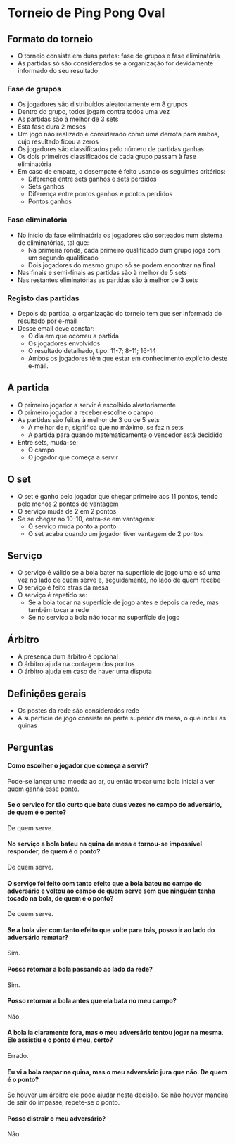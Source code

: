 # Torneio de Ping Pong Oval
## Formato do torneio
* O torneio consiste em duas partes: fase de grupos e fase eliminatória
* As partidas só são considerados se a organização for devidamente informado do seu resultado
### Fase de grupos
* Os jogadores são distribuídos aleatoriamente em 8 grupos
* Dentro do grupo, todos jogam contra todos uma vez
* As partidas são à melhor de 3 sets
* Esta fase dura 2 meses
* Um jogo não realizado é considerado como uma derrota para ambos, cujo resultado ficou a zeros
* Os jogadores são classificados pelo número de partidas ganhas
* Os dois primeiros classificados de cada grupo passam à fase eliminatória
* Em caso de empate, o desempate é feito usando os seguintes critérios:
	* Diferença entre sets ganhos e sets perdidos
	* Sets ganhos
	* Diferença entre pontos ganhos e pontos perdidos
	* Pontos ganhos
### Fase eliminatória
* No início da fase eliminatória os jogadores são sorteados num sistema de eliminatórias, tal que:
	* Na primeira ronda, cada primeiro qualificado dum grupo joga com um segundo qualificado
	* Dois jogadores do mesmo grupo só se podem encontrar na final
* Nas finais e semi-finais as partidas são à melhor de 5 sets
* Nas restantes eliminatórias as partidas são à melhor de 3 sets
### Registo das partidas
* Depois da partida, a organização do torneio tem que ser informada do resultado por e-mail
* Desse email deve constar:
	* O dia em que ocorreu a partida
	* Os jogadores envolvidos
	* O resultado detalhado, tipo: 11-7; 8-11; 16-14
	* Ambos os jogadores têm que estar em conhecimento explícito deste e-mail.

## A partida
* O primeiro jogador a servir é escolhido aleatoriamente
* O primeiro jogador a receber escolhe o campo
* As partidas são feitas à melhor de 3 ou de 5 sets
	* À melhor de n, significa que no máximo, se faz n sets
	* A partida para quando matematicamente o vencedor está decidido
* Entre sets, muda-se:
	* O campo
	* O jogador que começa a servir
## O set
* O set é ganho pelo jogador que chegar primeiro aos 11 pontos, tendo pelo menos 2 pontos de vantagem
* O serviço muda de 2 em 2 pontos
* Se se chegar ao 10-10, entra-se em vantagens:
	* O serviço muda ponto a ponto
	* O set acaba quando um jogador tiver vantagem de 2 pontos
## Serviço
* O serviço é válido se a bola bater na superfície de jogo uma e só uma vez no lado de quem serve e, seguidamente, no lado de quem recebe
* O serviço é feito atrás da mesa
* O serviço é repetido se:
	* Se a bola tocar na superfície de jogo antes e depois da rede, mas também tocar a rede
	* Se no serviço a bola não tocar na superfície de jogo
## Árbitro
* A presença dum árbitro é opcional
* O árbitro ajuda na contagem dos pontos
* O árbitro ajuda em caso de haver uma disputa
## Definições gerais
* Os postes da rede são considerados rede
* A superfície de jogo consiste na parte superior da mesa, o que inclui as quinas
## Perguntas
#### Como escolher o jogador que começa a servir?
Pode-se lançar uma moeda ao ar, ou então trocar uma bola inicial a ver quem ganha esse ponto.
#### Se o serviço for tão curto que bate duas vezes no campo do adversário, de quem é o ponto?
De quem serve.
#### No serviço a bola bateu na quina da mesa e tornou-se impossível responder, de quem é o ponto?
De quem serve.
#### O serviço foi feito com tanto efeito que a bola bateu no campo do adversário e voltou ao campo de quem serve sem que ninguém tenha tocado na bola, de quem é o ponto?
De quem serve.
#### Se a bola vier com tanto efeito que volte para trás, posso ir ao lado do adversário rematar?
Sim.
#### Posso retornar a bola passando ao lado da rede?
Sim.
#### Posso retornar a bola antes que ela bata no meu campo?
Não.
#### A bola ia claramente fora, mas o meu adversário tentou jogar na mesma. Ele assistiu e o ponto é meu, certo?
Errado.
#### Eu vi a bola raspar na quina, mas o meu adversário jura que não. De quem é o ponto?
Se houver um árbitro ele pode ajudar nesta decisão. Se não houver maneira de sair do impasse, repete-se o ponto.
#### Posso distrair o meu adversário?
Não.
